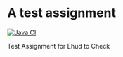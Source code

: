 # A test assignment

[![Java CI](https://github.com/abdn-cs2020-software-programming/test-assignment/actions/workflows/ant.yml/badge.svg)](https://github.com/abdn-cs2020-software-programming/test-assignment/actions/workflows/ant.yml)

Test Assignment for Ehud to Check
